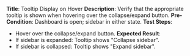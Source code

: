 **Title**: Tooltip Display on Hover
**Description**: Verify that the appropriate tooltip is shown when hovering over the collapse/expand button.
**Pre-Condition**: Dashboard is open; sidebar in either state.
**Test Steps**:
  * Hover over the collapse/expand button.
**Expected Result**:
  * If sidebar is expanded: Tooltip shows "Collapse sidebar".
  * If sidebar is collapsed: Tooltip shows "Expand sidebar".